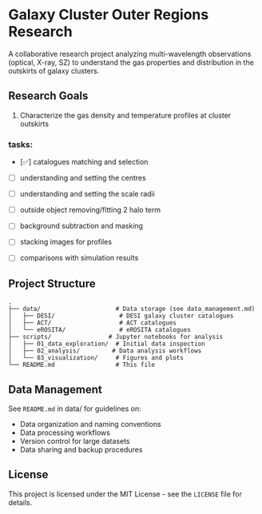 # Galaxy Cluster Outer Regions Research

A collaborative research project analyzing multi-wavelength observations (optical, X-ray, SZ) to understand the gas properties and distribution in the outskirts of galaxy clusters.

## Research Goals

1. Characterize the gas density and temperature profiles at cluster outskirts

### tasks:

- [✅] catalogues matching and selection
- [ ] understanding and setting the centres
- [ ] understanding and setting the scale radii 
- [ ] outside object removing/fitting 2 halo term 
- [ ] background subtraction and masking
- [ ] stacking images for profiles 
- [ ] comparisons with simulation results


## Project Structure

```
.
├── data/                     # Data storage (see data_management.md)
│   ├── DESI/                  # DESI galaxy cluster catalogues
│   ├── ACT/                   # ACT catalogues
│   └── eROSITA/               # eROSITA catalogues
├── scripts/                # Jupyter notebooks for analysis
│   ├── 01_data_exploration/  # Initial data inspection
│   ├── 02_analysis/         # Data analysis workflows
│   └── 03_visualization/     # Figures and plots
└── README.md                 # This file
```

## Data Management

See `README.md` in data/ for guidelines on:
- Data organization and naming conventions
- Data processing workflows
- Version control for large datasets
- Data sharing and backup procedures

## License

This project is licensed under the MIT License - see the `LICENSE` file for details.
